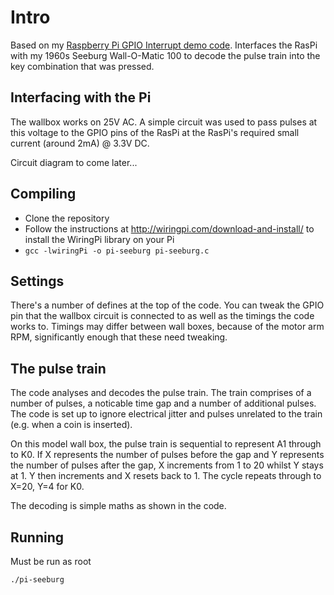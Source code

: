 Intro
=====

Based on my [Raspberry Pi GPIO Interrupt demo code](https://github.com/phil-lavin/raspberry-pi-gpio-interrupt). Interfaces the RasPi with my
1960s Seeburg Wall-O-Matic 100 to decode the pulse train into the key combination that was pressed.

Interfacing with the Pi
-----------------------

The wallbox works on 25V AC. A simple circuit was used to pass pulses at this voltage to the GPIO pins of the RasPi at the RasPi's required
small current (around 2mA) @ 3.3V DC.

Circuit diagram to come later...

Compiling
---------

* Clone the repository
* Follow the instructions at http://wiringpi.com/download-and-install/ to install the WiringPi library on your Pi
* ```gcc -lwiringPi -o pi-seeburg pi-seeburg.c```

Settings
--------

There's a number of defines at the top of the code. You can tweak the GPIO pin that the wallbox circuit is connected to as well as the timings
the code works to. Timings may differ between wall boxes, because of the motor arm RPM, significantly enough that these need tweaking.

The pulse train
---------------

The code analyses and decodes the pulse train. The train comprises of a number of pulses, a noticable time gap and a number of additional pulses.
The code is set up to ignore electrical jitter and pulses unrelated to the train (e.g. when a coin is inserted).

On this model wall box, the pulse train is sequential to represent A1 through to K0. If X represents the number of pulses before the gap and Y
represents the number of pulses after the gap, X increments from 1 to 20 whilst Y stays at 1. Y then increments and X resets back to 1. The cycle
repeats through to X=20, Y=4 for K0.

The decoding is simple maths as shown in the code.

Running
-------
Must be run as root

```
./pi-seeburg
```
